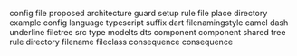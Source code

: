config file proposed architecture guard setup rule file place directory example config language typescript suffix dart filenamingstyle camel dash underline filetree src type modelts dts component component shared tree rule directory filename fileclass consequence consequence